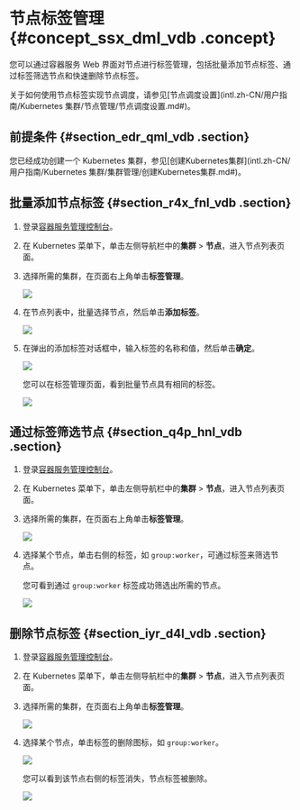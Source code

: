 # 节点标签管理 {#concept_ssx_dml_vdb .concept}

您可以通过容器服务 Web 界面对节点进行标签管理，包括批量添加节点标签、通过标签筛选节点和快速删除节点标签。

关于如何使用节点标签实现节点调度，请参见[节点调度设置](intl.zh-CN/用户指南/Kubernetes 集群/节点管理/节点调度设置.md#)。

## 前提条件 {#section_edr_qml_vdb .section}

您已经成功创建一个 Kubernetes 集群，参见[创建Kubernetes集群](intl.zh-CN/用户指南/Kubernetes 集群/集群管理/创建Kubernetes集群.md#)。

## 批量添加节点标签 {#section_r4x_fnl_vdb .section}

1.  登录[容器服务管理控制台](https://cs.console.aliyun.com)。
2.  在 Kubernetes 菜单下，单击左侧导航栏中的**集群** \> **节点**，进入节点列表页面。
3.  选择所需的集群，在页面右上角单击**标签管理**。

    ![](http://static-aliyun-doc.oss-cn-hangzhou.aliyuncs.com/assets/img/16654/153562886310910_zh-CN.png)

4.  在节点列表中，批量选择节点，然后单击**添加标签**。

    ![](http://static-aliyun-doc.oss-cn-hangzhou.aliyuncs.com/assets/img/16654/153562886310911_zh-CN.png)

5.  在弹出的添加标签对话框中，输入标签的名称和值，然后单击**确定**。

    ![](http://static-aliyun-doc.oss-cn-hangzhou.aliyuncs.com/assets/img/16654/153562886310912_zh-CN.png)

    您可以在标签管理页面，看到批量节点具有相同的标签。

    ![](http://static-aliyun-doc.oss-cn-hangzhou.aliyuncs.com/assets/img/16654/153562886410913_zh-CN.png)


## 通过标签筛选节点 {#section_q4p_hnl_vdb .section}

1.  登录[容器服务管理控制台](https://cs.console.aliyun.com)。
2.  在 Kubernetes 菜单下，单击左侧导航栏中的**集群** \> **节点**，进入节点列表页面。
3.  选择所需的集群，在页面右上角单击**标签管理**。

    ![](http://static-aliyun-doc.oss-cn-hangzhou.aliyuncs.com/assets/img/16654/153562886410914_zh-CN.png)

4.  选择某个节点，单击右侧的标签，如 `group:worker`，可通过标签来筛选节点。

    您可看到通过 `group:worker` 标签成功筛选出所需的节点。

    ![](http://static-aliyun-doc.oss-cn-hangzhou.aliyuncs.com/assets/img/16654/153562886410915_zh-CN.png)


## 删除节点标签 {#section_iyr_d4l_vdb .section}

1.  登录[容器服务管理控制台](https://cs.console.aliyun.com)。
2.  在 Kubernetes 菜单下，单击左侧导航栏中的**集群** \> **节点**，进入节点列表页面。
3.  选择所需的集群，在页面右上角单击**标签管理**。

    ![](http://static-aliyun-doc.oss-cn-hangzhou.aliyuncs.com/assets/img/16654/153562886410916_zh-CN.png)

4.  选择某个节点，单击标签的删除图标，如 `group:worker`。

    ![](http://static-aliyun-doc.oss-cn-hangzhou.aliyuncs.com/assets/img/16654/153562886410917_zh-CN.png)

    您可以看到该节点右侧的标签消失，节点标签被删除。

    ![](http://static-aliyun-doc.oss-cn-hangzhou.aliyuncs.com/assets/img/16654/153562886410918_zh-CN.png)


